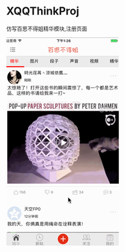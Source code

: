 # XQQThinkProj
仿写百思不得姐精华模块,注册页面


![image](https://github.com/xiaogehenjimo/XQQThinkProj/blob/master/1222111.gif)
